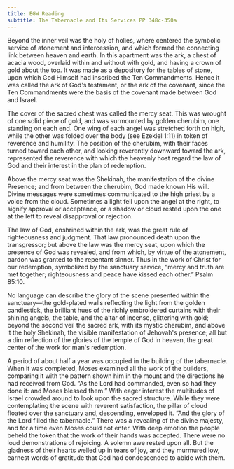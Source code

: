 ```yaml
---
title: EGW Reading
subtitle: The Tabernacle and Its Services PP 348c-350a
---
```


Beyond the inner veil was the holy of holies, where centered the symbolic service of atonement and intercession, and which formed the connecting link between heaven and earth. In this apartment was the ark, a chest of acacia wood, overlaid within and without with gold, and having a crown of gold about the top. It was made as a depository for the tables of stone, upon which God Himself had inscribed the Ten Commandments. Hence it was called the ark of God's testament, or the ark of the covenant, since the Ten Commandments were the basis of the covenant made between God and Israel.

The cover of the sacred chest was called the mercy seat. This was wrought of one solid piece of gold, and was surmounted by golden cherubim, one standing on each end. One wing of each angel was stretched forth on high, while the other was folded over the body (see Ezekiel 1:11) in token of reverence and humility. The position of the cherubim, with their faces turned toward each other, and looking reverently downward toward the ark, represented the reverence with which the heavenly host regard the law of God and their interest in the plan of redemption.

Above the mercy seat was the Shekinah, the manifestation of the divine Presence; and from between the cherubim, God made known His will. Divine messages were sometimes communicated to the high priest by a voice from the cloud. Sometimes a light fell upon the angel at the right, to signify approval or acceptance, or a shadow or cloud rested upon the one at the left to reveal disapproval or rejection.

The law of God, enshrined within the ark, was the great rule of righteousness and judgment. That law pronounced death upon the transgressor; but above the law was the mercy seat, upon which the presence of God was revealed, and from which, by virtue of the atonement, pardon was granted to the repentant sinner. Thus in the work of Christ for our redemption, symbolized by the sanctuary service, “mercy and truth are met together; righteousness and peace have kissed each other.” Psalm 85:10.

No language can describe the glory of the scene presented within the sanctuary—the gold-plated walls reflecting the light from the golden candlestick, the brilliant hues of the richly embroidered curtains with their shining angels, the table, and the altar of incense, glittering with gold; beyond the second veil the sacred ark, with its mystic cherubim, and above it the holy Shekinah, the visible manifestation of Jehovah's presence; all but a dim reflection of the glories of the temple of God in heaven, the great center of the work for man's redemption.

A period of about half a year was occupied in the building of the tabernacle. When it was completed, Moses examined all the work of the builders, comparing it with the pattern shown him in the mount and the directions he had received from God. “As the Lord had commanded, even so had they done it: and Moses blessed them.” With eager interest the multitudes of Israel crowded around to look upon the sacred structure. While they were contemplating the scene with reverent satisfaction, the pillar of cloud floated over the sanctuary and, descending, enveloped it. “And the glory of the Lord filled the tabernacle.” There was a revealing of the divine majesty, and for a time even Moses could not enter. With deep emotion the people beheld the token that the work of their hands was accepted. There were no loud demonstrations of rejoicing. A solemn awe rested upon all. But the gladness of their hearts welled up in tears of joy, and they murmured low, earnest words of gratitude that God had condescended to abide with them.